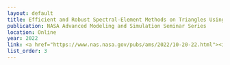 ```yaml
---
layout: default
title: Efficient and Robust Spectral-Element Methods on Triangles Using Tensor-Product Summation-By-Parts Operators
publication: NASA Advanced Modeling and Simulation Seminar Series
location: Online
year: 2022
link: <a href="https://www.nas.nasa.gov/pubs/ams/2022/10-20-22.html"><i class="fas fa-link"></i>abstract</a>
list_order: 3
---
```

